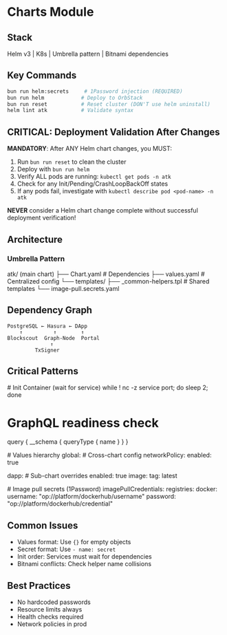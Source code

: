 # Charts Module

## Stack
Helm v3 | K8s | Umbrella pattern | Bitnami dependencies

## Key Commands
```bash
bun run helm:secrets     # 1Password injection (REQUIRED)
bun run helm            # Deploy to OrbStack
bun run reset           # Reset cluster (DON'T use helm uninstall)
helm lint atk           # Validate syntax
```

## CRITICAL: Deployment Validation After Changes

**MANDATORY**: After ANY Helm chart changes, you MUST:
1. Run `bun run reset` to clean the cluster
2. Deploy with `bun run helm`
3. Verify ALL pods are running: `kubectl get pods -n atk`
4. Check for any Init/Pending/CrashLoopBackOff states
5. If any pods fail, investigate with `kubectl describe pod <pod-name> -n atk`

**NEVER** consider a Helm chart change complete without successful deployment verification!

## Architecture

### Umbrella Pattern


<example>
atk/ (main chart)
├── Chart.yaml          # Dependencies
├── values.yaml         # Centralized config
└── templates/
    ├── _common-helpers.tpl     # Shared templates
    └── image-pull.secrets.yaml
</example>

## Dependency Graph
```
PostgreSQL ← Hasura ← DApp
    ↑          ↑        ↑
Blockscout  Graph-Node  Portal
              ↑
         TxSigner
```

## Critical Patterns

<example>
# Init Container (wait for service)
while ! nc -z service port; do sleep 2; done

# GraphQL readiness check
query { __schema { queryType { name } } }
</example>

<example>
# Values hierarchy
global:              # Cross-chart config
  networkPolicy:
    enabled: true
    
dapp:               # Sub-chart overrides
  enabled: true
  image:
    tag: latest
</example>

<example>
# Image pull secrets (1Password)
imagePullCredentials:
  registries:
    docker:
      username: "op://platform/dockerhub/username"
      password: "op://platform/dockerhub/credential"
</example>

## Common Issues
- Values format: Use `{}` for empty objects
- Secret format: Use `- name: secret`
- Init order: Services must wait for dependencies
- Bitnami conflicts: Check helper name collisions

## Best Practices
- No hardcoded passwords
- Resource limits always
- Health checks required
- Network policies in prod